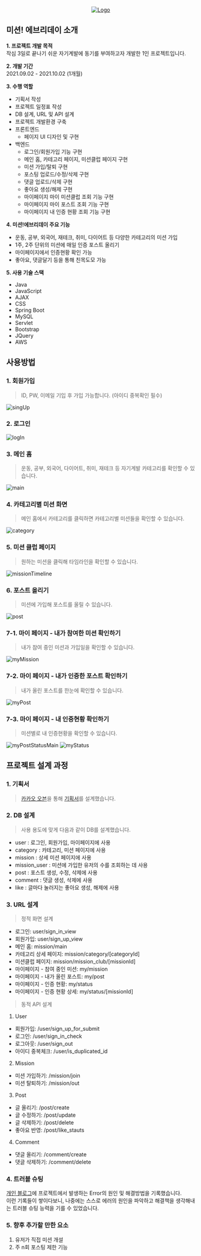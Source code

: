 <div id="top"></div>

<!-- PROJECT LOGO -->
<br />
<div align="center">
  <a href="https://github.com/othneildrew/Best-README-Template">
    <img src="https://img1.daumcdn.net/thumb/R1280x0/?scode=mtistory2&fname=https%3A%2F%2Fblog.kakaocdn.net%2Fdn%2FchOohz%2FbtrgUo5g8Qn%2F6ndFt6zK3jKZbdachkdfDk%2Fimg.png" alt="Logo">
  </a>
</div>

## 미션! 에브리데이 소개

<b>1. 프로젝트 개발 목적</b><br>
작심 3일로 끝나기 쉬운 자기계발에 동기를 부여하고자 개발한 1인 프로젝트입니다.<br>

<b>2. 개발 기간</b><br>
2021.09.02 - 2021.10.02 (1개월)<br>

<b>3. 수행 역할</b><br>
* 기획서 작성
* 프로젝트 일정표 작성
* DB 설계, URL 및 API 설계
* 프로젝트 개발환경 구축
* 프론트엔드 
  - 페이지 UI 디자인 및 구현
* 백엔드
  - 로그인/회원가입 기능 구현
  - 메인 홈, 카테고리 페이지, 미션클럽 페이지 구현
  - 미션 가입/탈퇴 구현
  - 포스팅 업로드/수정/삭제 구현
  - 댓글 업로드/삭제 구현
  - 좋아요 생성/해제 구현
  - 마이페이지 마이 미션클럽 조회 기능 구현 
  - 마이페이지 마이 포스트 조회 기능 구현
  - 마이페이지 내 인증 현황 조회 기능 구현

<b>4. 미션!에브리데이 주요 기능</b>
* 운동, 공부, 외국어, 재테크, 취미, 다이어트 등 다양한 카테고리의 미션 가입
* 1주, 2주 단위의 미션에 매일 인증 포스트 올리기
* 마이페이지에서 인증현황 확인 가능
* 좋아요, 댓글달기 등을 통해 친목도모 가능

<b>5. 사용 기술 스택</b>
* Java
* JavaScript
* AJAX
* CSS
* Spring Boot
* MySQL  
* Servlet
* Bootstrap
* JQuery
* AWS

## 사용방법

### 1. 회원가입
> ID, PW, 이메일 기입 후 가입 가능합니다. (아이디 중복확인 필수)
<img src="https://img1.daumcdn.net/thumb/R1280x0/?scode=mtistory2&fname=https%3A%2F%2Fblog.kakaocdn.net%2Fdn%2FAAQro%2FbtrgOurSXEK%2Fd2a5ZCCyLbRgFK3GFJEk51%2Fimg.png" alt="singUp">

### 2. 로그인
>
<img src="https://img1.daumcdn.net/thumb/R1280x0/?scode=mtistory2&fname=https%3A%2F%2Fblog.kakaocdn.net%2Fdn%2FcGxxqt%2FbtrgIPpn87v%2F2kSQ3FWUeScRwk8dndCV91%2Fimg.png" alt="logIn">

### 3. 메인 홈
> 운동, 공부, 외국어, 다이어트, 취미, 재테크 등 자기계발 카테고리를 확인할 수 있습니다.
<img src="https://img1.daumcdn.net/thumb/R1280x0/?scode=mtistory2&fname=https%3A%2F%2Fblog.kakaocdn.net%2Fdn%2FdgerpX%2FbtrgD3BEteO%2FUeihosVZA5nXjThpW15vVk%2Fimg.png" alt="main">


### 4. 카테고리별 미션 화면
> 메인 홈에서 카테고리를 클릭하면 카테고리별 미션들을 확인할 수 있습니다.
<img src="https://img1.daumcdn.net/thumb/R1280x0/?scode=mtistory2&fname=https%3A%2F%2Fblog.kakaocdn.net%2Fdn%2FYsX2D%2FbtrgOurS5It%2FCTEZ87P8v4fLiuECHh5KpK%2Fimg.png" alt="category">

### 5. 미션 클럽 페이지
> 원하는 미션을 클릭해 타임라인을 확인할 수 있습니다.
<img src="https://img1.daumcdn.net/thumb/R1280x0/?scode=mtistory2&fname=https%3A%2F%2Fblog.kakaocdn.net%2Fdn%2F770RV%2FbtrgWEl2xgS%2FXNgF20S90mu5n8e84klABk%2Fimg.png" alt="missionTimeline">

### 6. 포스트 올리기
> 미션에 가입해 포스트를 올릴 수 있습니다.
<img src="https://img1.daumcdn.net/thumb/R1280x0/?scode=mtistory2&fname=https%3A%2F%2Fblog.kakaocdn.net%2Fdn%2FdKU5mT%2FbtrgP4l19tm%2FblBK9ZuYRfK3FkdX8ZriZ0%2Fimg.png" alt="post">


### 7-1. 마이 페이지 - 내가 참여한 미션 확인하기
> 내가 참여 중인 미션과 가입일을 확인할 수 있습니다.
<img src="https://img1.daumcdn.net/thumb/R1280x0/?scode=mtistory2&fname=https%3A%2F%2Fblog.kakaocdn.net%2Fdn%2Fcz8rmc%2FbtrgWE0DTGQ%2Fl0gy3KmTULeTlScij5aFHk%2Fimg.png" alt="myMission">

### 7-2. 마이 페이지 - 내가 인증한 포스트 확인하기
> 내가 올린 포스트를 한눈에 확인할 수 있습니다.
<img src="https://img1.daumcdn.net/thumb/R1280x0/?scode=mtistory2&fname=https%3A%2F%2Fblog.kakaocdn.net%2Fdn%2FDfdDq%2FbtrgRTY19GI%2FvyFlB3ecCtPUePcdwpL060%2Fimg.png" alt="myPost">

### 7-3. 마이 페이지 - 내 인증현황 확인하기
> 미션별로 내 인증현황을 확인할 수 있습니다.
<img src="https://img1.daumcdn.net/thumb/R1280x0/?scode=mtistory2&fname=https%3A%2F%2Fblog.kakaocdn.net%2Fdn%2FcX1UXP%2FbtrgWaMgOXX%2F6caqlrrck6WZPbwTHRLff1%2Fimg.png" alt="myPostStatusMain">
<img src="https://img1.daumcdn.net/thumb/R1280x0/?scode=mtistory2&fname=https%3A%2F%2Fblog.kakaocdn.net%2Fdn%2FbeM2nP%2FbtrgRNj0NxD%2FeOb3NTBa7KrWm5C7QsURD1%2Fimg.png" alt="myStatus">

## 프로젝트 설계 과정
### 1. 기획서
> [카카오 오븐](https://ovenapp.io/)을 통해 [기획서](https://ovenapp.io/project/u1vPXyC6FPiBUZFJYClPuW5lQGtSjUf9#1HJPw)를 설계했습니다.

### 2. DB 설계
> 사용 용도에 맞게 다음과 같이 DB를 설계했습니다.

* user : 로그인, 회원가입, 마이페이지에 사용
* category : 카테고리, 미션 페이지에 사용
* mission : 상세 미션 페이지에 사용
* mission_user : 미션에 가입한 유저의 수를 조회하는 데 사용
* post : 포스트 생성, 수정, 삭제에 사용
* comment : 댓글 생성, 삭제에 사용
* like : 글마다 눌러지는 좋아요 생성, 해제에 사용 
 
### 3. URL 설계
> 정적 화면 설계
* 로그인: user/sign_in_view
* 회원가입: user/sign_up_view
* 메인 홈: mission/main
* 카테고리 상세 페이지: mission/category/[categoryId]
* 미션클럽 페이지: mission/mission_club/[missionId]
* 마이페이지 - 참여 중인 미션: my/mission
* 마이페이지 - 내가 올린 포스트: my/post
* 마이페이지 - 인증 현황: my/status
* 마이페이지 - 인증 현황 상세: my/status/[missionId]
> 동적 API 설계
1. User
* 회원가입: /user/sign_up_for_submit
* 로그인: /user/sign_in_check
* 로그아웃: /user/sign_out
* 아이디 중복체크: /user/is_duplicated_id

2. Mission
* 미션 가입하기: /mission/join
* 미션 탈퇴하기: /mission/out

3. Post
* 글 올리기: /post/create
* 글 수정하기:  /post/update
* 글 삭제하기: /post/delete
* 좋아요 반영: /post/like_stauts

4. Comment
* 댓글 올리기: /comment/create
* 댓글 삭제하기: /comment/delete

### 4. 트러블  슈팅
[개인 블로그](https://calm-lee.tistory.com/category/%EA%B0%9C%EB%B0%9C%20%EC%97%AC%EC%A0%95/Error)에 프로젝트에서 발생하는 Error의 원인 및 해결방법을 기록했습니다.<br>
이런 기록들이 쌓이다보니, 나중에는 스스로 에러의 원인을 파악하고 해결책을 생각해내는 트러블 슈팅 능력을 기를 수 있었습니다.

### 5. 향후 추가할 만한 요소
1. 유저가 직접 미션 개설
2. 주 n회 포스팅 제한 기능
